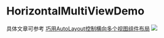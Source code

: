 # HorizontalMultiViewDemo
具体文章可参考 [巧用AutoLayout控制横向多个视图组件布局](http://www.jianshu.com/p/3845528c3c6a)
![](http://7xig3h.com1.z0.glb.clouddn.com/Snip20160323_15.png)
